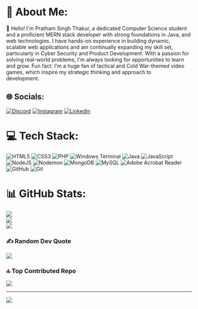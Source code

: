 # 💫 About Me:
👋 Hello! I'm Pratham Singh Thakur, a dedicated Computer Science student and a proficient MERN stack developer with strong foundations in Java, and web technologies. I have hands-on experience in building dynamic, scalable web applications and am continually expanding my skill set, particularly in Cyber Security and Product Development. With a passion for solving real-world problems, I'm always looking for opportunities to learn and grow. Fun fact: I'm a huge fan of tactical and Cold War-themed video games, which inspire my strategic thinking and approach to<br> development.


## 🌐 Socials:
[![Discord](https://img.shields.io/badge/Discord-%237289DA.svg?logo=discord&logoColor=white)](https://discord.gg/5895) [![Instagram](https://img.shields.io/badge/Instagram-%23E4405F.svg?logo=Instagram&logoColor=white)](https://instagram.com/pratham_singh_98) [![LinkedIn](https://img.shields.io/badge/LinkedIn-%230077B5.svg?logo=linkedin&logoColor=white)](https://linkedin.com/in/pratham-singh-thakur-9388a6200/?trk=public-profile-join-page) 

# 💻 Tech Stack:
![HTML5](https://img.shields.io/badge/html5-%23E34F26.svg?style=for-the-badge&logo=html5&logoColor=white) ![CSS3](https://img.shields.io/badge/css3-%231572B6.svg?style=for-the-badge&logo=css3&logoColor=white) ![PHP](https://img.shields.io/badge/php-%23777BB4.svg?style=for-the-badge&logo=php&logoColor=white) ![Windows Terminal](https://img.shields.io/badge/Windows%20Terminal-%234D4D4D.svg?style=for-the-badge&logo=windows-terminal&logoColor=white) ![Java](https://img.shields.io/badge/java-%23ED8B00.svg?style=for-the-badge&logo=openjdk&logoColor=white) ![JavaScript](https://img.shields.io/badge/javascript-%23323330.svg?style=for-the-badge&logo=javascript&logoColor=%23F7DF1E) ![NodeJS](https://img.shields.io/badge/node.js-6DA55F?style=for-the-badge&logo=node.js&logoColor=white) ![Nodemon](https://img.shields.io/badge/NODEMON-%23323330.svg?style=for-the-badge&logo=nodemon&logoColor=%BBDEAD) ![MongoDB](https://img.shields.io/badge/MongoDB-%234ea94b.svg?style=for-the-badge&logo=mongodb&logoColor=white) ![MySQL](https://img.shields.io/badge/mysql-4479A1.svg?style=for-the-badge&logo=mysql&logoColor=white) ![Adobe Acrobat Reader](https://img.shields.io/badge/Adobe%20Acrobat%20Reader-EC1C24.svg?style=for-the-badge&logo=Adobe%20Acrobat%20Reader&logoColor=white) ![GitHub](https://img.shields.io/badge/github-%23121011.svg?style=for-the-badge&logo=github&logoColor=white) ![Git](https://img.shields.io/badge/git-%23F05033.svg?style=for-the-badge&logo=git&logoColor=white)
# 📊 GitHub Stats:
![](https://github-readme-stats.vercel.app/api?username=prathamsingh2831&theme=dark&hide_border=false&include_all_commits=true&count_private=false)<br/>
![](https://github-readme-streak-stats.herokuapp.com/?user=prathamsingh2831&theme=dark&hide_border=false)<br/>
![](https://github-readme-stats.vercel.app/api/top-langs/?username=prathamsingh2831&theme=dark&hide_border=false&include_all_commits=true&count_private=false&layout=compact)

### ✍️ Random Dev Quote
![](https://quotes-github-readme.vercel.app/api?type=horizontal&theme=radical)

### 🔝 Top Contributed Repo
![](https://github-contributor-stats.vercel.app/api?username=prathamsingh2831&limit=5&theme=dark&combine_all_yearly_contributions=true)

---
[![](https://visitcount.itsvg.in/api?id=prathamsingh2831&icon=0&color=0)](https://visitcount.itsvg.in)



<!-- Proudly created with GPRM ( https://gprm.itsvg.in ) -->
